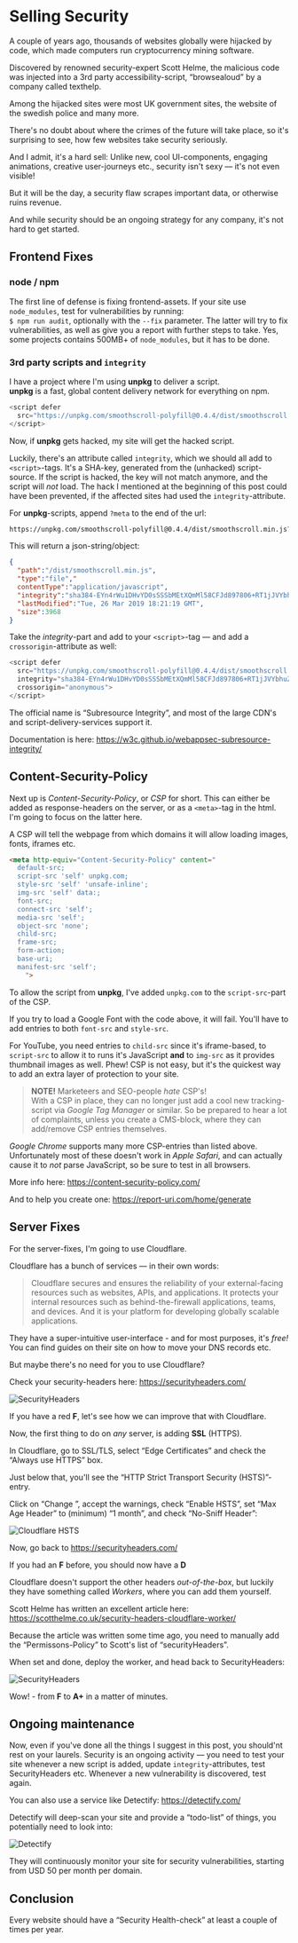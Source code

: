 # Selling Security
A couple of years ago, thousands of websites globally were hijacked by code, which made computers run cryptocurrency mining software.

Discovered by renowned security-expert Scott Helme, the malicious code was injected into a 3rd party accessibility-script, “browsealoud” by a company called texthelp.

Among the hijacked sites were most UK government sites, the website of the swedish police and many more.

There's no doubt about where the crimes of the future will take place, so it's surprising to see, how few websites take security seriously.

And I admit, it's a hard sell: Unlike new, cool UI-components, engaging animations, creative user-journeys etc., security isn't sexy — it's not even visible!

But it will be the day, a security flaw scrapes important data, or otherwise ruins revenue.

And while security should be an ongoing strategy for any company, it's not hard to get started.

## Frontend Fixes
### node / npm
The first line of defense is fixing frontend-assets. If your site use `node_modules`, test for vulnerabilities by running:  
`$ npm run audit`, optionally with the `--fix` parameter.
The latter will try to fix vulnerabilities, as well as give you a report with further steps to take. Yes, some projects contains 500MB+ of `node_modules`, but it has to be done.

### 3rd party scripts and `integrity`
I have a project where I'm using **unpkg** to deliver a script.   
**unpkg** is a fast, global content delivery network for everything on npm.

```js
<script defer
  src="https://unpkg.com/smoothscroll-polyfill@0.4.4/dist/smoothscroll.min.js">
</script>
```

Now, if **unpkg** gets hacked, my site will get the hacked script.

Luckily, there's an attribute called `integrity`, which we should all add to `<script>`-tags. It's a SHA-key, generated from the (unhacked) script-source. If the script is hacked, the key will not match anymore, and the script will *not* load. The hack I mentioned at the beginning of this post could have been prevented, if the affected sites had used the `integrity`-attribute.

For **unpkg**-scripts, append `?meta` to the end of the url:

```html
https://unpkg.com/smoothscroll-polyfill@0.4.4/dist/smoothscroll.min.js?meta
```

 This will return a json-string/object:

```json
{
  "path":"/dist/smoothscroll.min.js",
  "type":"file","
  contentType":"application/javascript",
  "integrity":"sha384-EYn4rWu1DHvYD0sSSSbMEtXQmMl58CFJd897806+RT1jJVYbhuZlZMN6yG9nCyFa",
  "lastModified":"Tue, 26 Mar 2019 18:21:19 GMT",
  "size":3968
}
```

Take the *integrity*-part and add to your `<script>`-tag — and add a `crossorigin`-attribute as well:

```js
<script defer
  src="https://unpkg.com/smoothscroll-polyfill@0.4.4/dist/smoothscroll.min.js"
  integrity="sha384-EYn4rWu1DHvYD0sSSSbMEtXQmMl58CFJd897806+RT1jJVYbhuZlZMN6yG9nCyFa"
  crossorigin="anonymous">
</script>
```

The official name is “Subresource Integrity”, and most of the large CDN's and script-delivery-services support it.  

Documentation is here:
https://w3c.github.io/webappsec-subresource-integrity/

## Content-Security-Policy
Next up is *Content-Security-Policy*, or *CSP* for short. This can either be added as response-headers on the server, or as a `<meta>`-tag in the html. I'm going to focus on the latter here. 

A CSP will tell the webpage from which domains it will allow loading images, fonts, iframes etc. 

```html
<meta http-equiv="Content-Security-Policy" content="
  default-src;
  script-src 'self' unpkg.com;
  style-src 'self' 'unsafe-inline';
  img-src 'self' data:;
  font-src;
  connect-src 'self';
  media-src 'self';
  object-src 'none';
  child-src;
  frame-src;
  form-action;
  base-uri;
  manifest-src 'self';
    ">
```

To allow the script from **unpkg**, I've added `unpkg.com` to the `script-src`-part of the CSP.  

If you try to load a Google Font with the code above, it will fail. You'll have to add entries to both `font-src` and `style-src`. 

For YouTube, you need entries to `child-src` since it's iframe-based, to `script-src` to allow it to runs it's JavaScript **and** to `img-src` as it provides thumbnail images as well. Phew! CSP is not easy, but it's the quickest way to add an extra layer of protection to your site.

> **NOTE!** Marketeers and SEO-people *hate* CSP's!  
With a CSP in place, they can no longer just add a cool new tracking-script via *Google Tag Manager* or similar. So be prepared to hear a lot of complaints, unless you create a CMS-block, where they can add/remove CSP entries themselves.

*Google Chrome* supports many more CSP-entries than listed above. Unfortunately most of these doesn't work in *Apple Safari*, and can actually cause it to *not* parse JavaScript, so be sure to test in all browsers.

More info here:
https://content-security-policy.com/

And to help you create one:
https://report-uri.com/home/generate


## Server Fixes
For the server-fixes, I'm going to use Cloudflare.

Cloudflare has a bunch of services — in their own words:

> Cloudflare secures and ensures the reliability of your external-facing resources such as websites, APIs, and applications. It protects your internal resources such as behind-the-firewall applications, teams, and devices. And it is your platform for developing globally scalable applications.

They have a super-intuitive user-interface - and for most purposes, it's *free!*  
You can find guides on their site on how to move your DNS records etc.

But maybe there's no need for you to use Cloudflare? 

Check your security-headers here: https://securityheaders.com/

![SecurityHeaders](assets/sec-headers-f.png)

If you have a red **F**, let's see how we can improve that with Cloudflare.

Now, the first thing to do on *any* server, is adding **SSL** (HTTPS).

In Cloudflare, go to SSL/TLS, select “Edge Certificates” and check the “Always use HTTPS” box.

Just below that, you'll see the “HTTP Strict Transport Security (HSTS)”-entry.

Click on “Change ”, accept the warnings, check “Enable HSTS”, set “Max Age Header” to (minimum) “1 month”, and check “No-Sniff Header”:

![Cloudflare HSTS](assets/sec-cloudflare-hsts.png)


Now, go back to https://securityheaders.com/

If you had an **F** before, you should now have a **D**

Cloudflare doesn't support the other headers *out-of-the-box*, but luckily they have something called *Workers*, where you can add them yourself.

Scott Helme has written an excellent article here: https://scotthelme.co.uk/security-headers-cloudflare-worker/

Because the article was written some time ago, you need to manually add the “Permissons-Policy” to Scott's list of “securityHeaders”.

When set and done, deploy the worker, and head back to SecurityHeaders:

![SecurityHeaders](assets/sec-headers-aplus.png)

Wow! - from **F** to **A+** in a matter of minutes.

## Ongoing maintenance
Now, even if you've done all the things I suggest in this post, you should'nt rest on your laurels. Security is an ongoing activity — you need to test your site whenever a new script is added, update `integrity`-attributes, test SecurityHeaders etc. Whenever a new vulnerability is discovered, test again.

You can also use a service like Detectify: https://detectify.com/

Detectify will deep-scan your site and provide a “todo-list” of things, you potentially need to look into:

![Detectify](assets/sec-detectify.png)

They will continuously monitor your site for security vulnerabilities, starting from USD 50 per month per domain. 

## Conclusion
Every website should have a “Security Health-check” at least a couple of times per year. 